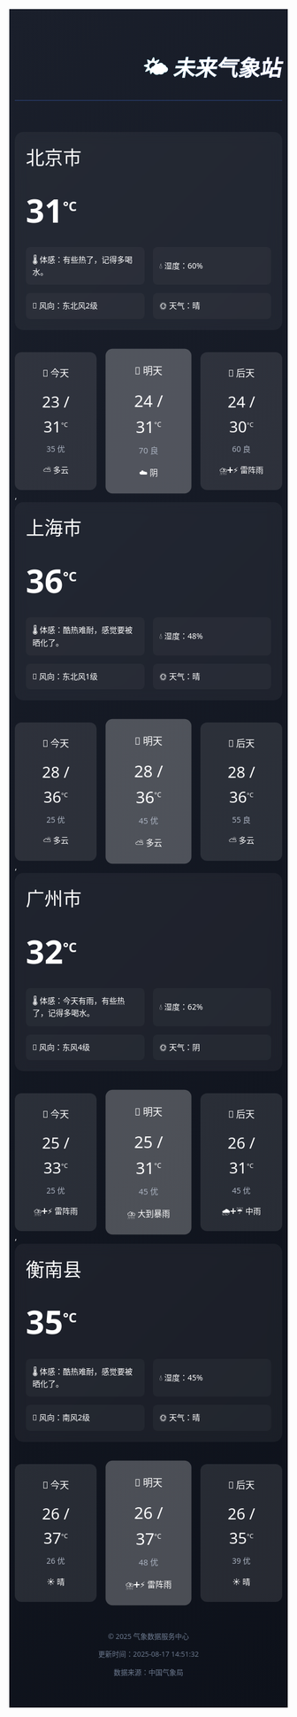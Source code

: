 <div style="background: linear-gradient(135deg, #1a1f2b, #0d111a); color: #ffffff; line-height: 1.6; box-sizing: border-box; font-family: 'Segoe UI', -apple-system, sans-serif; max-width: 800px; margin: 0 auto; padding: 20px 10px;">
  <header style="text-align: right; border-bottom: 2px solid rgba(76, 130, 255, 0.2);">
    <h1 style="font-size: 2.8em; font-weight: 700; background: linear-gradient(45deg, #00f2fe, #7b61ff); -webkit-background-clip: text; display: inline-block; transform: skewX(-10deg);">🌤️ 未来气象站</h1>
  </header>    
  <div style="display: grid; grid-template-columns: 1fr 1fr; gap: 30px; margin-bottom: 40px; position: relative;">
    <div style="background: rgba(255,255,255,0.05); border-radius: 15px; padding: 20px; backdrop-filter: blur(10px); grid-column: 1 / 3;">
      <div style="font-size: 2.4em; font-weight: 300; margin-bottom: 15px;">北京市</div>
      <div style="font-size: 4.2em; font-weight: 600; margin: 20px 0; position: relative;">31<span style="font-size: 0.4em; vertical-align: super;">°C</span></div>
      <div style="display: grid; grid-template-columns: repeat(2, 1fr); gap: 15px;">
        <div style="display: flex; align-items: center; padding: 12px; background: rgba(255,255,255,0.03); border-radius: 8px;">🌡️ 体感：有些热了，记得多喝水。</div>
        <div style="display: flex; align-items: center; padding: 12px; background: rgba(255,255,255,0.03); border-radius: 8px;">💧 湿度：60%</div>
        <div style="display: flex; align-items: center; padding: 12px; background: rgba(255,255,255,0.03); border-radius: 8px;">🍃 风向：东北风2级</div>
        <div style="display: flex; align-items: center; padding: 12px; background: rgba(255,255,255,0.03); border-radius: 8px;">🌞 天气：晴</div>
      </div>
    </div>
  </div>   
  <div style="display: grid; grid-template-columns: repeat(3, 1fr); gap: 20px; margin-top: 40px;">
    <div style="background: rgba(255,255,255,0.1); border-radius: 12px; padding: 25px; text-align: center; transform: scale(1); display: flex; flex-direction: column; justify-content: space-evently;">
                <div style="font-size:1.2em;margin-bottom:15px;">📅 今天</div>
                <div style="font-size:2em;">23 / 31<span style="font-size: 0.4em; vertical-align: super;">°C</span></div>
                <div style="color:#aab2c0;margin-top:8px;">35 优</div>
                <div style="margin-top:15px;">⛅ 多云</div>
              </div><div style="background: rgba(255,255,255,0.25); border-radius: 12px; padding: 25px; text-align: center; transform: scale(1.05); display: flex; flex-direction: column; justify-content: space-evently;">
                <div style="font-size:1.2em;margin-bottom:15px;">📅 明天</div>
                <div style="font-size:2em;">24 / 31<span style="font-size: 0.4em; vertical-align: super;">°C</span></div>
                <div style="color:#aab2c0;margin-top:8px;">70 良</div>
                <div style="margin-top:15px;">☁️ 阴</div>
              </div><div style="background: rgba(255,255,255,0.1); border-radius: 12px; padding: 25px; text-align: center; transform: scale(1); display: flex; flex-direction: column; justify-content: space-evently;">
                <div style="font-size:1.2em;margin-bottom:15px;">📅 后天</div>
                <div style="font-size:2em;">24 / 30<span style="font-size: 0.4em; vertical-align: super;">°C</span></div>
                <div style="color:#aab2c0;margin-top:8px;">60 良</div>
                <div style="margin-top:15px;">⛈️➕⚡ 雷阵雨</div>
              </div>
  </div>,<div style="display: grid; grid-template-columns: 1fr 1fr; gap: 30px; margin-bottom: 40px; position: relative;">
    <div style="background: rgba(255,255,255,0.05); border-radius: 15px; padding: 20px; backdrop-filter: blur(10px); grid-column: 1 / 3;">
      <div style="font-size: 2.4em; font-weight: 300; margin-bottom: 15px;">上海市</div>
      <div style="font-size: 4.2em; font-weight: 600; margin: 20px 0; position: relative;">36<span style="font-size: 0.4em; vertical-align: super;">°C</span></div>
      <div style="display: grid; grid-template-columns: repeat(2, 1fr); gap: 15px;">
        <div style="display: flex; align-items: center; padding: 12px; background: rgba(255,255,255,0.03); border-radius: 8px;">🌡️ 体感：酷热难耐，感觉要被晒化了。</div>
        <div style="display: flex; align-items: center; padding: 12px; background: rgba(255,255,255,0.03); border-radius: 8px;">💧 湿度：48%</div>
        <div style="display: flex; align-items: center; padding: 12px; background: rgba(255,255,255,0.03); border-radius: 8px;">🍃 风向：东北风1级</div>
        <div style="display: flex; align-items: center; padding: 12px; background: rgba(255,255,255,0.03); border-radius: 8px;">🌞 天气：晴</div>
      </div>
    </div>
  </div>   
  <div style="display: grid; grid-template-columns: repeat(3, 1fr); gap: 20px; margin-top: 40px;">
    <div style="background: rgba(255,255,255,0.1); border-radius: 12px; padding: 25px; text-align: center; transform: scale(1); display: flex; flex-direction: column; justify-content: space-evently;">
                <div style="font-size:1.2em;margin-bottom:15px;">📅 今天</div>
                <div style="font-size:2em;">28 / 36<span style="font-size: 0.4em; vertical-align: super;">°C</span></div>
                <div style="color:#aab2c0;margin-top:8px;">25 优</div>
                <div style="margin-top:15px;">⛅ 多云</div>
              </div><div style="background: rgba(255,255,255,0.25); border-radius: 12px; padding: 25px; text-align: center; transform: scale(1.05); display: flex; flex-direction: column; justify-content: space-evently;">
                <div style="font-size:1.2em;margin-bottom:15px;">📅 明天</div>
                <div style="font-size:2em;">28 / 36<span style="font-size: 0.4em; vertical-align: super;">°C</span></div>
                <div style="color:#aab2c0;margin-top:8px;">45 优</div>
                <div style="margin-top:15px;">⛅ 多云</div>
              </div><div style="background: rgba(255,255,255,0.1); border-radius: 12px; padding: 25px; text-align: center; transform: scale(1); display: flex; flex-direction: column; justify-content: space-evently;">
                <div style="font-size:1.2em;margin-bottom:15px;">📅 后天</div>
                <div style="font-size:2em;">28 / 36<span style="font-size: 0.4em; vertical-align: super;">°C</span></div>
                <div style="color:#aab2c0;margin-top:8px;">55 良</div>
                <div style="margin-top:15px;">⛅ 多云</div>
              </div>
  </div>,<div style="display: grid; grid-template-columns: 1fr 1fr; gap: 30px; margin-bottom: 40px; position: relative;">
    <div style="background: rgba(255,255,255,0.05); border-radius: 15px; padding: 20px; backdrop-filter: blur(10px); grid-column: 1 / 3;">
      <div style="font-size: 2.4em; font-weight: 300; margin-bottom: 15px;">广州市</div>
      <div style="font-size: 4.2em; font-weight: 600; margin: 20px 0; position: relative;">32<span style="font-size: 0.4em; vertical-align: super;">°C</span></div>
      <div style="display: grid; grid-template-columns: repeat(2, 1fr); gap: 15px;">
        <div style="display: flex; align-items: center; padding: 12px; background: rgba(255,255,255,0.03); border-radius: 8px;">🌡️ 体感：今天有雨，有些热了，记得多喝水。</div>
        <div style="display: flex; align-items: center; padding: 12px; background: rgba(255,255,255,0.03); border-radius: 8px;">💧 湿度：62%</div>
        <div style="display: flex; align-items: center; padding: 12px; background: rgba(255,255,255,0.03); border-radius: 8px;">🍃 风向：东风4级</div>
        <div style="display: flex; align-items: center; padding: 12px; background: rgba(255,255,255,0.03); border-radius: 8px;">🌞 天气：阴</div>
      </div>
    </div>
  </div>   
  <div style="display: grid; grid-template-columns: repeat(3, 1fr); gap: 20px; margin-top: 40px;">
    <div style="background: rgba(255,255,255,0.1); border-radius: 12px; padding: 25px; text-align: center; transform: scale(1); display: flex; flex-direction: column; justify-content: space-evently;">
                <div style="font-size:1.2em;margin-bottom:15px;">📅 今天</div>
                <div style="font-size:2em;">25 / 33<span style="font-size: 0.4em; vertical-align: super;">°C</span></div>
                <div style="color:#aab2c0;margin-top:8px;">25 优</div>
                <div style="margin-top:15px;">⛈️➕⚡ 雷阵雨</div>
              </div><div style="background: rgba(255,255,255,0.25); border-radius: 12px; padding: 25px; text-align: center; transform: scale(1.05); display: flex; flex-direction: column; justify-content: space-evently;">
                <div style="font-size:1.2em;margin-bottom:15px;">📅 明天</div>
                <div style="font-size:2em;">25 / 31<span style="font-size: 0.4em; vertical-align: super;">°C</span></div>
                <div style="color:#aab2c0;margin-top:8px;">45 优</div>
                <div style="margin-top:15px;">⛈️ 大到暴雨</div>
              </div><div style="background: rgba(255,255,255,0.1); border-radius: 12px; padding: 25px; text-align: center; transform: scale(1); display: flex; flex-direction: column; justify-content: space-evently;">
                <div style="font-size:1.2em;margin-bottom:15px;">📅 后天</div>
                <div style="font-size:2em;">26 / 31<span style="font-size: 0.4em; vertical-align: super;">°C</span></div>
                <div style="color:#aab2c0;margin-top:8px;">45 优</div>
                <div style="margin-top:15px;">🌧️➕☔ 中雨</div>
              </div>
  </div>,<div style="display: grid; grid-template-columns: 1fr 1fr; gap: 30px; margin-bottom: 40px; position: relative;">
    <div style="background: rgba(255,255,255,0.05); border-radius: 15px; padding: 20px; backdrop-filter: blur(10px); grid-column: 1 / 3;">
      <div style="font-size: 2.4em; font-weight: 300; margin-bottom: 15px;">衡南县</div>
      <div style="font-size: 4.2em; font-weight: 600; margin: 20px 0; position: relative;">35<span style="font-size: 0.4em; vertical-align: super;">°C</span></div>
      <div style="display: grid; grid-template-columns: repeat(2, 1fr); gap: 15px;">
        <div style="display: flex; align-items: center; padding: 12px; background: rgba(255,255,255,0.03); border-radius: 8px;">🌡️ 体感：酷热难耐，感觉要被晒化了。</div>
        <div style="display: flex; align-items: center; padding: 12px; background: rgba(255,255,255,0.03); border-radius: 8px;">💧 湿度：45%</div>
        <div style="display: flex; align-items: center; padding: 12px; background: rgba(255,255,255,0.03); border-radius: 8px;">🍃 风向：南风2级</div>
        <div style="display: flex; align-items: center; padding: 12px; background: rgba(255,255,255,0.03); border-radius: 8px;">🌞 天气：晴</div>
      </div>
    </div>
  </div>   
  <div style="display: grid; grid-template-columns: repeat(3, 1fr); gap: 20px; margin-top: 40px;">
    <div style="background: rgba(255,255,255,0.1); border-radius: 12px; padding: 25px; text-align: center; transform: scale(1); display: flex; flex-direction: column; justify-content: space-evently;">
                <div style="font-size:1.2em;margin-bottom:15px;">📅 今天</div>
                <div style="font-size:2em;">26 / 37<span style="font-size: 0.4em; vertical-align: super;">°C</span></div>
                <div style="color:#aab2c0;margin-top:8px;">26 优</div>
                <div style="margin-top:15px;">☀️ 晴</div>
              </div><div style="background: rgba(255,255,255,0.25); border-radius: 12px; padding: 25px; text-align: center; transform: scale(1.05); display: flex; flex-direction: column; justify-content: space-evently;">
                <div style="font-size:1.2em;margin-bottom:15px;">📅 明天</div>
                <div style="font-size:2em;">26 / 37<span style="font-size: 0.4em; vertical-align: super;">°C</span></div>
                <div style="color:#aab2c0;margin-top:8px;">48 优</div>
                <div style="margin-top:15px;">⛈️➕⚡ 雷阵雨</div>
              </div><div style="background: rgba(255,255,255,0.1); border-radius: 12px; padding: 25px; text-align: center; transform: scale(1); display: flex; flex-direction: column; justify-content: space-evently;">
                <div style="font-size:1.2em;margin-bottom:15px;">📅 后天</div>
                <div style="font-size:2em;">26 / 35<span style="font-size: 0.4em; vertical-align: super;">°C</span></div>
                <div style="color:#aab2c0;margin-top:8px;">39 优</div>
                <div style="margin-top:15px;">☀️ 晴</div>
              </div>
  </div>   
  <footer style="text-align: center; padding: 40px 0 20px; color: #6d7a8f; font-size: 0.9em;">
    <p>© 2025 气象数据服务中心</p>
    <p>更新时间：2025-08-17 14:51:32</p>
    <p style="margin-top:8px">数据来源：中国气象局</p>
  </footer>
</div>